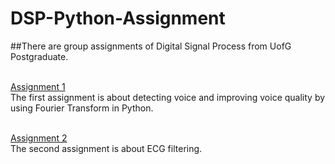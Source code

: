 DSP-Python-Assignment
===============

##There are group assignments of Digital Signal Process from UofG Postgraduate.


<br>[Assignment 1](https://github.com/BrandonDort09/DSP-Python-Assignment/tree/main/Assignment%201)
<br>The first assignment is about detecting voice and improving voice quality by using Fourier Transform in Python.

<br>[Assignment 2](https://github.com/BrandonDort09/DSP-Python-Assignment/tree/main/Assignment2)
<br>The second assignment is about ECG filtering.
